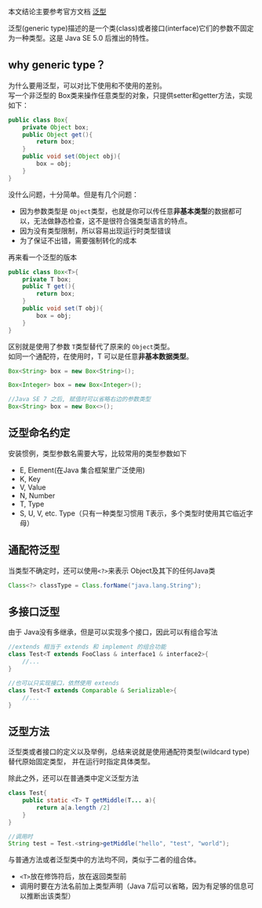 本文结论主要参考官方文档 [泛型](https://docs.oracle.com/javase/tutorial/java/generics/types.html)  

泛型(generic type)描述的是一个类(class)或者接口(interface)它们的参数不固定为一种类型。这是 Java SE 5.0 后推出的特性。 

## why generic type？
为什么要用泛型，可以对比下使用和不使用的差别。  
写一个非泛型的 Box类来操作任意类型的对象，只提供setter和getter方法，实现如下：
```java
public class Box{
    private Object box;
    public Object get(){
        return box;
    }
    public void set(Object obj){
        box = obj;
    }
}
```
没什么问题，十分简单。但是有几个问题：
- 因为参数类型是 `Object`类型，也就是你可以传任意**非基本类型**的数据都可以，无法做静态检查，这不是很符合强类型语言的特点。
- 因为没有类型限制，所以容易出现运行时类型错误
- 为了保证不出错，需要强制转化的成本

再来看一个泛型的版本
```java
public class Box<T>{
    private T box;
    public T get(){
        return box;
    }
    public void set(T obj){
        box = obj;
    }
}
```
区别就是使用了参数 `T`类型替代了原来的 `Object`类型。  
如同一个通配符，在使用时，T 可以是任意**非基本数据类型**。
```java
Box<String> box = new Box<String>();

Box<Integer> box = new Box<Integer>();

//Java SE 7 之后, 赋值时可以省略右边的参数类型
Box<String> box = new Box<>();
```

## 泛型命名约定
安装惯例，类型参数名需要大写，比较常用的类型参数如下
- E, Element(在Java 集合框架里广泛使用)
- K, Key
- V, Value
- N, Number
- T, Type
- S, U, V, etc. Type（只有一种类型习惯用 T表示，多个类型时使用其它临近字母）

## 通配符泛型
当类型不确定时，还可以使用`<?>`来表示 Object及其下的任何Java类
```java
Class<?> classType = Class.forName("java.lang.String");
```

## 多接口泛型
由于 Java没有多继承，但是可以实现多个接口，因此可以有组合写法
```java
//extends 相当于 extends 和 implement 的组合功能
class Test<T extends FooClass & interface1 & interface2>{
    //...
}

//也可以只实现接口，依然使用 extends
class Test<T extends Comparable & Serializable>{
    //...
}
```

## 泛型方法
泛型类或者接口的定义以及举例，总结来说就是使用通配符类型(wildcard type)替代原始固定类型，
并在运行时指定具体类型。

除此之外，还可以在普通类中定义泛型方法
```java
class Test{
    public static <T> T getMiddle(T... a){
        return a[a.length /2]
    }
}

//调用时
String test = Test.<string>getMiddle("hello", "test", "world");
```
与普通方法或者泛型类中的方法均不同，类似于二者的组合体。
- `<T>`放在修饰符后，放在返回类型前
- 调用时要在方法名前加上类型声明（Java 7后可以省略，因为有足够的信息可以推断出该类型）


